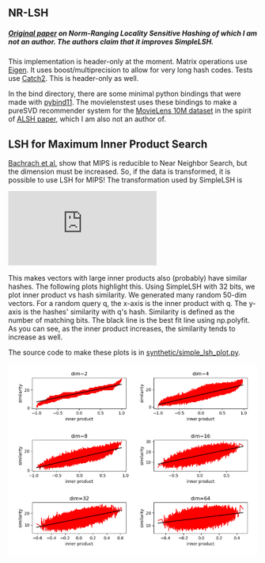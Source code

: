 

## NR-LSH

##### [Original paper](https://papers.nips.cc/paper/7559-norm-ranging-lsh-for-maximum-inner-product-search.pdf) on Norm-Ranging Locality Sensitive Hashing of which I am not an author. The authors claim that it improves SimpleLSH.


This implementation is header-only at the moment. Matrix operations use [Eigen](https://www.eigen.tuxfamily.org/index.php?title=Main_Page). It uses boost/multiprecision to allow for very long hash codes.
Tests use [Catch2](https://githubcom/catchorg/Catch2). This is header-only as well.

In the bind directory, there are some minimal python bindings that were made with [pybind11](https://www.github.com/pybind/pybind11). The movielenstest uses these bindings to make a pureSVD recommender system for the [MovieLens 10M dataset](https://grouplens.org/datasets/movielens/10m) in the spirit of [ALSH paper](https://www.arxiv.org/pdf/1405.5869.pdf), which I am also not an author of.


## LSH for Maximum Inner Product Search

[Bachrach et al.](https://www.microsoft.com/en-us/research/wp-content/uploads/2016/02/XboxInnerProduct.pdf) show that MIPS is reducible to Near Neighbor Search, but
the dimension must be increased. So, if the data is transformed, it is possible
to use LSH for MIPS! The transformation used by SimpleLSH is

![\Large P(x)= \big(x, \sqrt{1 - ||x||_2^2}\big)](http://latex.codecogs.com/gif.latex?%5CLarge%20P%28x%29%3D%20%5Cbig%28x%2C%20%5Csqrt%7B1%20-%20%7C%7Cx%7C%7C_2%5E2%7D%5Cbig%29)

This makes vectors with large inner products also (probably) have similar hashes. The following plots highlight this. Using SimpleLSH with 32 bits, we plot inner product vs hash similarity. We generated many random 50-dim vectors. For a random query q, the x-axis is the inner product with q. The y-axis is the hashes' similarity with q's hash. Similarity is defined as the number of matching bits. The black line is the best fit line using np.polyfit. As you can see, as the inner product increases, the similarity tends to increase as well.  

The source code to make these plots is in [synthetic/simple_lsh_plot.py](/synthetic/simple_lsh_plot.py).

![inner product vs hash similarity](/image/inner_product_vs_simplelsh_similarity_32bits.png)
